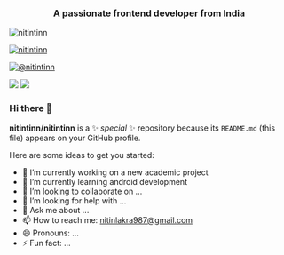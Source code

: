 <h3 align="center">A passionate frontend developer from India</h3>

<p align="left"> <img src="https://komarev.com/ghpvc/?username=nitintinn&label=Profile%20views&color=0e75b6&style=flat" alt="nitintinn" /> </p>

<p align="left"> <a href="https://github.com/ryo-ma/github-profile-trophy"><img src="https://github-profile-trophy.vercel.app/?username=nitintinn" alt="nitintinn" /></a> </p>

<p align="left"> <a href="https://twitter.com/nitintin" target="blank"><img src="https://img.shields.io/twitter/follow/nitintin?logo=twitter&style=for-the-badge" alt="@nitintinn" /></a> </p>


![](https://komarev.com/ghpvc/?username=nitintinn&color=green)
![](https://www.linkedin.com/in/nitin-lakra-643977203/)
### Hi there 👋

**nitintinn/nitintinn** is a ✨ _special_ ✨ repository because its `README.md` (this file) appears on your GitHub profile.

Here are some ideas to get you started:

- 🔭 I’m currently working on a new academic project 
- 🌱 I’m currently learning android development
- 👯 I’m looking to collaborate on ...
- 🤔 I’m looking for help with ...
- 💬 Ask me about ...
- 📫 How to reach me: nitinlakra987@gmail.com
- 😄 Pronouns: ...
- ⚡ Fun fact: ...

